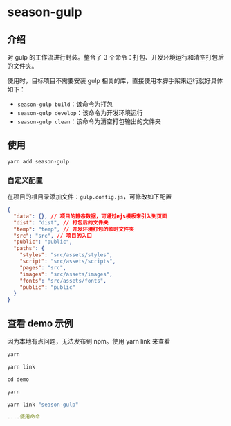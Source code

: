 # season-gulp

## 介绍

对 gulp 的工作流进行封装。整合了 3 个命令：打包、开发环境运行和清空打包后的文件夹。

使用时，目标项目不需要安装 gulp 相关的库，直接使用本脚手架来运行就好具体如下：

- `season-gulp build`：该命令为打包
- `season-gulp develop`：该命令为开发环境运行
- `season-gulp clean`：该命令为清空打包输出的文件夹

## 使用

`yarn add season-gulp`

### 自定义配置

在项目的根目录添加文件：`gulp.config.js`，可修改如下配置

```json
{
  "data": {}, // 项目的静态数据，可通过ejs模板来引入到页面
  "dist": "dist", // 打包后的文件夹
  "temp": "temp", // 开发环境打包的临时文件夹
  "src": "src", // 项目的入口
  "public": "public",
  "paths": {
    "styles": "src/assets/styles",
    "script": "src/assets/scripts",
    "pages": "src",
    "images": "src/assets/images",
    "fonts": "src/assets/fonts",
    "public": "public"
  }
}
```

## 查看 demo 示例

因为本地有点问题，无法发布到 npm。使用 yarn link 来查看

```js
yarn

yarn link

cd demo

yarn

yarn link "season-gulp"

....使用命令
```
